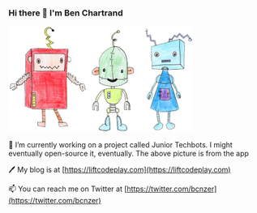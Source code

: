 ### Hi there 👋 I'm Ben Chartrand

![Junior Techbots](https://github.com/bcnzer/bcnzer/blob/bcnzer-patch-1/robots%20small.png?raw=true)

🔭 I’m currently working on a project called Junior Techbots. I might eventually open-source it, eventually. The above picture is from the app

🖊 My blog is at [https://liftcodeplay.com](https://liftcodeplay.com)

📫 You can reach me on Twitter at [https://twitter.com/bcnzer](https://twitter.com/bcnzer)

<!--
**bcnzer/bcnzer** is a ✨ _special_ ✨ repository because its `README.md` (this file) appears on your GitHub profile.

Here are some ideas to get you started:

- 🔭 I’m currently working on ...
- 🌱 I’m currently learning ...
- 👯 I’m looking to collaborate on ...
- 🤔 I’m looking for help with ...
- 💬 Ask me about ...
- 📫 How to reach me: ...
- 😄 Pronouns: ...
- ⚡ Fun fact: ...
-->
